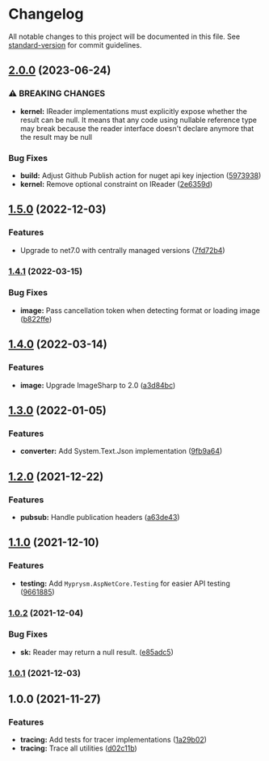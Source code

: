 # Changelog

All notable changes to this project will be documented in this file. See [standard-version](https://github.com/conventional-changelog/standard-version) for commit guidelines.

## [2.0.0](https://github.com/myprysm/myprysm-dotnet-commons/compare/v1.5.0...v2.0.0) (2023-06-24)


### ⚠ BREAKING CHANGES

* **kernel:** IReader implementations must explicitly expose whether the result can be null.
It means that any code using nullable reference type may break because the reader interface doesn't declare anymore that the result may be null

### Bug Fixes

* **build:** Adjust Github Publish action for nuget api key injection ([5973938](https://github.com/myprysm/myprysm-dotnet-commons/commit/597393814d8cf955fb331f436a9c558aa09f65f9))
* **kernel:** Remove optional constraint on IReader ([2e6359d](https://github.com/myprysm/myprysm-dotnet-commons/commit/2e6359d9d1d1045880e5a3047abc7695556ab7aa))

## [1.5.0](https://github.com/myprysm/myprysm-dotnet-commons/compare/v1.4.1...v1.5.0) (2022-12-03)


### Features

* Upgrade to net7.0 with centrally managed versions ([7fd72b4](https://github.com/myprysm/myprysm-dotnet-commons/commit/7fd72b417832d992995643b3428789c1e7d2ccca))

### [1.4.1](https://github.com/myprysm/myprysm-dotnet-commons/compare/v1.4.0...v1.4.1) (2022-03-15)


### Bug Fixes

* **image:** Pass cancellation token when detecting format or loading image ([b822ffe](https://github.com/myprysm/myprysm-dotnet-commons/commit/b822ffe7c5a5baaf995c67f6259e19afdcfbb30c))

## [1.4.0](https://github.com/myprysm/myprysm-dotnet-commons/compare/v1.3.0...v1.4.0) (2022-03-14)


### Features

* **image:** Upgrade ImageSharp to 2.0 ([a3d84bc](https://github.com/myprysm/myprysm-dotnet-commons/commit/a3d84bcffc1823746f09af8f6bb7a1df7c7d8725))

## [1.3.0](https://github.com/myprysm/myprysm-dotnet-commons/compare/v1.2.0...v1.3.0) (2022-01-05)


### Features

* **converter:** Add System.Text.Json implementation ([9fb9a64](https://github.com/myprysm/myprysm-dotnet-commons/commit/9fb9a64eb3de45e7adeebf03fe8647f5b783a822))

## [1.2.0](https://github.com/myprysm/myprysm-dotnet-commons/compare/v1.1.0...v1.2.0) (2021-12-22)


### Features

* **pubsub:** Handle publication headers ([a63de43](https://github.com/myprysm/myprysm-dotnet-commons/commit/a63de439f7b9417506d4d45fbeaba29d27b9c717))

## [1.1.0](https://github.com/myprysm/myprysm-dotnet-commons/compare/v1.0.2...v1.1.0) (2021-12-10)


### Features

* **testing:** Add `Myprysm.AspNetCore.Testing` for easier API testing ([9661885](https://github.com/myprysm/myprysm-dotnet-commons/commit/9661885f32cd428b29adf3ebe8de69b606215ed1))

### [1.0.2](https://github.com/myprysm/myprysm-dotnet-commons/compare/v1.0.1...v1.0.2) (2021-12-04)


### Bug Fixes

* **sk:** Reader may return a null result. ([e85adc5](https://github.com/myprysm/myprysm-dotnet-commons/commit/e85adc5f757f6e87c52b3247ead395eb90dbba9f))

### [1.0.1](https://github.com/myprysm/myprysm-dotnet-commons/compare/v1.0.0...v1.0.1) (2021-12-03)

## 1.0.0 (2021-11-27)


### Features

* **tracing:** Add tests for tracer implementations ([1a29b02](https://github.com/myprysm/myprysm-dotnet-commons/commit/1a29b0259783c8fc0e16cf9fac9113c5d5112be6))
* **tracing:** Trace all utilities ([d02c11b](https://github.com/myprysm/myprysm-dotnet-commons/commit/d02c11b89a5df7d12cc53473c9e421625966e25c))
